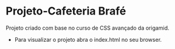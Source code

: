 # Projeto-Cafeteria Brafé
Projeto criado com base no curso de CSS avançado da origamid.

- Para visualizar o projeto abra o index.html no seu browser.



